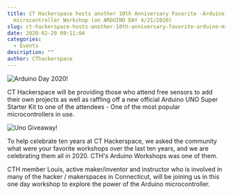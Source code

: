 ```yaml
---
title: CT Hackerspace hosts another 10th Anniversary Favorite -Arduino
  microcontroller Workshop (on ARDUINO DAY 4/21/2020)
slug: ct-hackerspace-hosts-another-10th-anniversary-favorite-arduino-microcontroller-workshop-on-arduino-day-4-21-2020
date: 2020-02-20 09:11:04
categories:
  - Events
description: ""
author: CThackerspace
---
```



![Arduino Day 2020!](/uploads/2020/02/arduino-day-2020-Capture.png)

CT Hackerspace will be providing those who attend free sensors to add their own projects as well as raffling off a new official Arduino UNO Super Starter Kit to one of the attendees - One of the most popular microcontrollers in use.

![Uno Giveaway!](/uploads/2020/02/uno-giveaway-150x150.jpg)

To help celebrate ten years at CT Hackerspace, we asked the community what were your favorite workshops over the last ten years, and we are celebrating them all in 2020. CTH's Arduino Workshops was one of them.

CTH member Louis, active maker/inventor and instructor who is involved in many of the hacker / makerspaces in Connecticut, will be joining us in this one day workshop to explore the power of the Arduino microcontroller.

